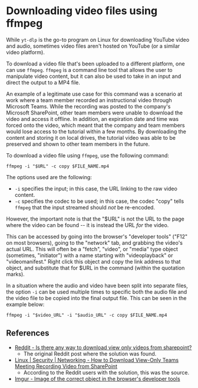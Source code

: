 # Downloading video files using ffmpeg

While `yt-dlp` is the go-to program on Linux for downloading YouTube video and audio, sometimes video files aren't hosted on YouTube (or a similar video platform).

To download a video file that's been uploaded to a different platform, one can use `ffmpeg`. `ffmpeg` is a command line tool that allows the user to manipulate video content, but it can also be used to take in an input and direct the output to a MP4 file.

An example of a legitimate use case for this command was a scenario at work where a team member recorded an instructional video through Microsoft Teams. While the recording was posted to the company's Microsoft SharePoint, other team members were unable to download the video and access it offline. In addition, an expiration date and time was forced onto the video, which meant that the company and team members would lose access to the tutorial within a few months. By downloading the content and storing it on local drives, the tutorial video was able to be preserved and shown to other team members in the future.

To download a video file using `ffmpeg`, use the following command:

```
ffmpeg -i "$URL" -c copy $FILE_NAME.mp4
```

The options used are the following:

- `-i` specifies the input; in this case, the URL linking to the raw video content.
- `-c` specifies the codec to be used; in this case, the codec "copy" tells `ffmpeg` that the input streamed should *not* be re-encoded.

However, the important note is that the "$URL" is not the URL to the page where the video can be found -- it is instead the URL *for* the video.

This can be accessed by going into the browser's "developer tools" ("F12" on most browsers), going to the "network" tab, and grabbing the video's actual URL. This will often be a "fetch", "video", or "media" type object (sometimes, "initiator") with a name starting with "videoplayback" or "videomanifest." Right click this object and copy the link address to that object, and substitute that for $URL in the command (within the quotation marks).

In a situation where the audio and video have been split into separate files, the option `-i` can be used multiple times to specific both the audio file and the video file to be copied into the final output file. This can be seen in the example below:

```
ffmpeg -i "$video_URL" -i "$audio_URL" -c copy $FILE_NAME.mp4
```

## References

- [Reddit - Is there any way to download view only videos from sharepoint?](https://www.reddit.com/r/sharepoint/comments/nuk8q0/is_there_any_way_to_download_view_only_videos/)
    - The original Reddit post where the solution was found.
- [Linux | Security | Networking - How to Download View-Only Teams Meeting Recording Video from SharePoint](https://www.lisenet.com/2022/how-to-download-view-only-teams-meeting-recording-video-from-sharepoint/)
    - According to the Reddit users with the solution, this was the source.
- [Imgur - Image of the correct object in the browser's developer tools](https://imgur.com/a/V0IfOxM)
